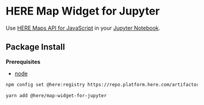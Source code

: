 HERE Map Widget for Jupyter
===========================
Use [HERE Maps API for JavaScript](https://developer.here.com/develop/javascript-api) in your [Jupyter Notebook](https://jupyter.org/).

Package Install
---------------

**Prerequisites**
- [node](http://nodejs.org/)

```bash
npm config set @here:registry https://repo.platform.here.com/artifactory/api/npm/maps-api-for-javascript

yarn add @here/map-widget-for-jupyter
```
